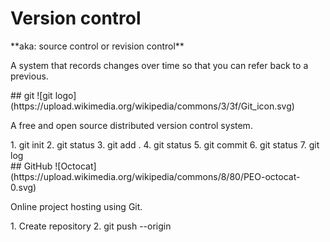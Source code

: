 # Version control
<section>
**aka: source control or revision control**

A system that records changes over time so that you can refer back to a previous.
<aside class="notes">
</aside>
</section>
<!-- -->
<section>
## git
![git logo](https://upload.wikimedia.org/wikipedia/commons/3/3f/Git_icon.svg)

A free and open source distributed version control system.
<aside class="notes">
1. git init
2. git status
3. git add .
4. git status
5. git commit
6. git status
7. git log
</aside>
</section>
<!-- -->
<section>
## GitHub
![Octocat](https://upload.wikimedia.org/wikipedia/commons/8/80/PEO-octocat-0.svg)

Online project hosting using Git.
<aside class="notes">
1. Create repository
2. git push --origin
</aside>
</section>
<!-- -->

